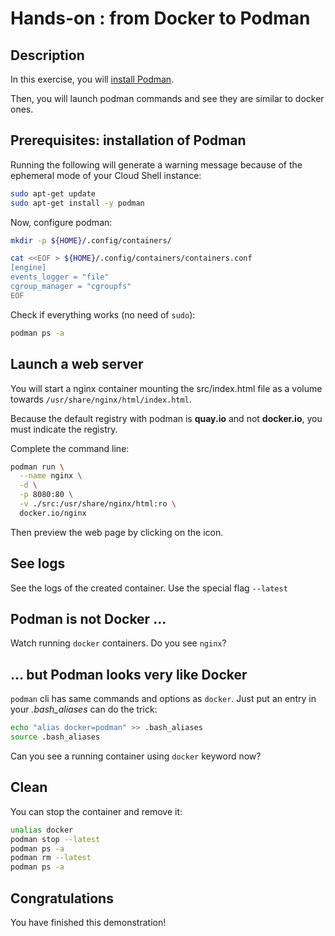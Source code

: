 # Hands-on : from Docker to Podman

<walkthrough-tutorial-duration duration="20.0"></walkthrough-tutorial-duration>

## Description

In this exercise, you will [install Podman](https://podman.io/getting-started/installation).

Then, you will launch podman commands and see they are similar to docker ones.

## Prerequisites: installation of Podman

Running the following will generate a warning message because of the ephemeral mode of your Cloud Shell instance:

```sh
sudo apt-get update
sudo apt-get install -y podman
```

Now, configure podman:

```sh
mkdir -p ${HOME}/.config/containers/

cat <<EOF > ${HOME}/.config/containers/containers.conf
[engine]
events_logger = "file"
cgroup_manager = "cgroupfs"
EOF
```

Check if everything works (no need of `sudo`):

```sh
podman ps -a
```

## Launch a web server

You will start a nginx container mounting the <walkthrough-editor-open-file filePath="./src/index.html">src/index.html</walkthrough-editor-open-file> 
file as a volume towards `/usr/share/nginx/html/index.html`.

Because the default registry with podman is **quay.io** and not **docker.io**, you must indicate the registry.

Complete the command line:

```sh
podman run \
  --name nginx \
  -d \
  -p 8080:80 \
  -v ./src:/usr/share/nginx/html:ro \
  docker.io/nginx
```

Then preview the web page by clicking on the <walkthrough-web-preview-icon></walkthrough-web-preview-icon> icon.

## See logs

See the logs of the created container.
Use the special flag `--latest`

## Podman is not Docker ...

Watch running `docker` containers. Do you see `nginx`?

## ... but Podman looks very like Docker

`podman` cli has same commands and options as `docker`. Just put an entry in 
your _.bash_aliases_ can do the trick:

```sh
echo "alias docker=podman" >> .bash_aliases
source .bash_aliases
```

Can you see a running container using `docker` keyword now?

## Clean

You can stop the container and remove it:

```sh
unalias docker
podman stop --latest
podman ps -a
podman rm --latest
podman ps -a
```

## Congratulations

You have finished this demonstration!

<walkthrough-conclusion-trophy></walkthrough-conclusion-trophy>
